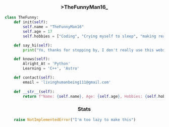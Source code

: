<!-- Github Profile README i spent WAY too much time on -->
<!-- i like pretty things -->

<div align="center">
  <h3>>TheFunnyMan16_</h3> 
</div> 

```py
class TheFunny:
    def init(self):
        self.name = "TheFunnyMan16"
        self.age = 17
        self.hobbies = ["Coding", "Crying myself to sleep", "making readme's instead of doing something productive"]

    def say_hi(self):
        print("Yo, thanks for stopping by, I don't really use this website much, but I'm glad you're here!")

    def knows(self):
        Alright_At = 'Python'
        Learning = 'C++', 'Astro'

    def contact(self):
        email = 'livinghumanbeing111@gmail.com'
    
    def __str__(self):
        return f"Name: {self.name}, Age: {self.age}, Hobbies: {self.hobbies}"
```

<div align="center">
  <h3>Stats</h3>
</div>

```py
    raise NotImplementedError("I'm too lazy to make this")
```
